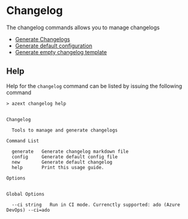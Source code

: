 # Changelog

The changelog commands allows you to manage changelogs

- [Generate Changelogs](./generate.md)
- [Generate default configuration](./config.md)
- [Generate empty changelog template](./new.md)

## Help

Help for the `changelog` command can be listed by issuing the following command

```text
> azext changelog help
```

[//]: # "#help-definition[command=changelog,help]"

```text

Changelog

  Tools to manage and generate changelogs

Command List

  generate   Generate changelog markdown file
  config     Generate default config file
  new        Generate default changelog
  help       Print this usage guide.

Options


Global Options

  --ci string   Run in CI mode. Currenctly supported: ado (Azure DevOps) --ci=ado

```

[//]: # "#help-definition[end]"
